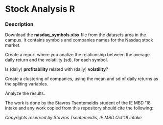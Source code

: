 # Stock Analysis R

### Description

Download the **nasdaq_symbols.xlsx** file from the datasets area in the campus. It contains symbols and companies names for the Nasdaq stock market.

Create a report where you analize the relationship between the average daily return and the volatility (sd), for each symbol.

Is (daily) **profitability** related with (daily) **volatility**? 

Create a clustering of companies, using the mean and sd of daily returns as the spliting variables. 

Analyze the results.

The work is done by the Stavros Tsentemeidis student of the IE MBD '18 intake and any work copied from this repository should cite the following:

*Copyrights reserved by Stavros Tsentemeidis, IE MBD Oct'18 intake*
